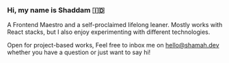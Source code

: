 ### Hi, my name is Shaddam 🇮🇩
A Frontend Maestro and a self-proclaimed lifelong leaner. Mostly works with React stacks, but I also enjoy experimenting with different technologies.

Open for project-based works, Feel free to inbox me on hello@shamah.dev whether you have a question or just want to say hi!

<!--START_SECTION:waka-->
<!--END_SECTION:waka-->
